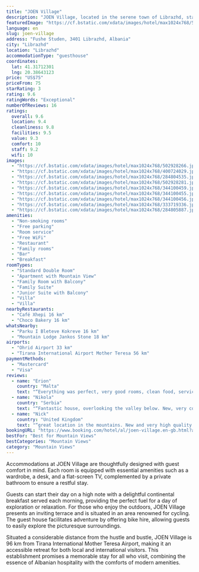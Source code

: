 ```yaml
---
title: "JOEN Village"
description: "JOEN Village, located in the serene town of Librazhd, stands out as a premier destination for travelers seeking a blend of comfort and convenience."
featuredImage: "https://cf.bstatic.com/xdata/images/hotel/max1024x768/502928266.jpg?k=c17d13b7014e74fb5dcbecce0851f332f45cf179be16e68e0a9ba04f4604c78a&o=&hp=1"
language: en
slug: joen-village
address: "Fushe Studen, 3401 Librazhd, Albania"
city: "Librazhd"
location: "Librazhd"
accommodationType: "guesthouse"
coordinates:
  lat: 41.31712301
  lng: 20.38643123
price: "US$75"
priceFrom: 75
starRating: 3
rating: 9.6
ratingWords: "Exceptional"
numberOfReviews: 16
ratings:
  overall: 9.6
  location: 9.4
  cleanliness: 9.8
  facilities: 9.5
  value: 9.3
  comfort: 10
  staff: 9.2
  wifi: 10
images:
  - "https://cf.bstatic.com/xdata/images/hotel/max1024x768/502928266.jpg?k=c17d13b7014e74fb5dcbecce0851f332f45cf179be16e68e0a9ba04f4604c78a&o=&hp=1"
  - "https://cf.bstatic.com/xdata/images/hotel/max1024x768/400724029.jpg?k=0fe5a7036b7ed4d44dc3fd7d892079b2a44a3d8b5bf1fba69c5c983287ffa176&o=&hp=1"
  - "https://cf.bstatic.com/xdata/images/hotel/max1024x768/284804535.jpg?k=606194174b37e92f7adb4c54ac774dcdb21165306619fe28880cf443e84d48b0&o=&hp=1"
  - "https://cf.bstatic.com/xdata/images/hotel/max1024x768/502928281.jpg?k=d7e41671ec87c1c4d68d6ff27a321b3c4e1acedc192c0c8d333c20e6916cdcdb&o=&hp=1"
  - "https://cf.bstatic.com/xdata/images/hotel/max1024x768/344100459.jpg?k=ce3d0d08247862af19523dc10bf87285a0864d381aa53f8005b4aad28ca723ec&o=&hp=1"
  - "https://cf.bstatic.com/xdata/images/hotel/max1024x768/344100455.jpg?k=429267410f83177a615799815c76c608fe325aef7724b769478e997c7b8a879d&o=&hp=1"
  - "https://cf.bstatic.com/xdata/images/hotel/max1024x768/344100456.jpg?k=575d133c50133e753f3cf28220118da88ab559ba29ae0087224a0a34308cf44b&o=&hp=1"
  - "https://cf.bstatic.com/xdata/images/hotel/max1024x768/333719336.jpg?k=62e79cd461d498a416da7dde781119610c123fa26d92ce37a558eb6ceb9ed941&o=&hp=1"
  - "https://cf.bstatic.com/xdata/images/hotel/max1024x768/284805887.jpg?k=a8307b27af8268b239bbd299e31adbef49843cd725698e33cd3dbc6c9da3dbe2&o=&hp=1"
amenities:
  - "Non-smoking rooms"
  - "Free parking"
  - "Room service"
  - "Free WiFi"
  - "Restaurant"
  - "Family rooms"
  - "Bar"
  - "Breakfast"
roomTypes:
  - "Standard Double Room"
  - "Apartment with Mountain View"
  - "Family Room with Balcony"
  - "Family Suite"
  - "Junior Suite with Balcony"
  - "Villa"
  - "Villa"
nearbyRestaurants:
  - "Café Xhepi 16 km"
  - "Choco Bakery 16 km"
whatsNearby:
  - "Parku I Bleteve Kokreve 16 km"
  - "Mountain Lodge Jankos Stone 18 km"
airports:
  - "Ohrid Airport 33 km"
  - "Tirana International Airport Mother Teresa 56 km"
paymentMethods:
  - "Mastercard"
  - "Visa"
reviews:
  - name: "Erion"
    country: "Malta"
    text: "“Everything was perfect, very good rooms, clean food, service, very quiet amazing view, perfect for families, i suggest you go with a high car as the road is not good, we went at the lake nearby the water was amazingly clean and fresh, the forest...”"
  - name: "Nikola"
    country: "Serbia"
    text: "“Fantastic house, overlooking the valley below. New, very comfy. Spacious room, nice beds. Very clean. Parking in front of the house. Highly recommended.”"
  - name: "Nick"
    country: "United Kingdom"
    text: "“great location in the mountains. New and very high quality accommodation. friendly and helpful staff.”"
bookingURL: "https://www.booking.com/hotel/al/joen-village.en-gb.html?aid=8035640"
bestFor: "Best for Mountain Views"
bestCategories: "Mountain Views"
category: "Mountain Views"
---
```


Accommodations at JOEN Village are thoughtfully designed with guest comfort in mind. Each room is equipped with essential amenities such as a wardrobe, a desk, and a flat-screen TV, complemented by a private bathroom to ensure a restful stay.

Guests can start their day on a high note with a delightful continental breakfast served each morning, providing the perfect fuel for a day of exploration or relaxation. For those who enjoy the outdoors, JOEN Village presents an inviting terrace and is situated in an area renowned for cycling. The guest house facilitates adventure by offering bike hire, allowing guests to easily explore the picturesque surroundings.

Situated a considerable distance from the hustle and bustle, JOEN Village is 96 km from Tirana International Mother Teresa Airport, making it an accessible retreat for both local and international visitors. This establishment promises a memorable stay for all who visit, combining the essence of Albanian hospitality with the comforts of modern amenities.